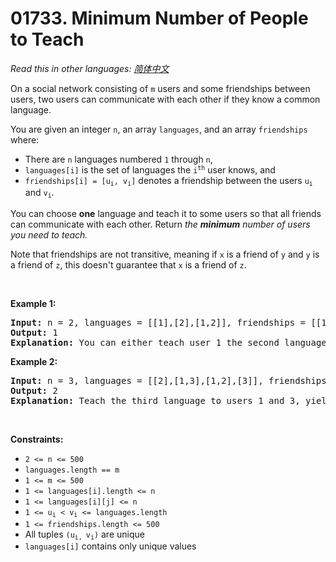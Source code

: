 # 01733. Minimum Number of People to Teach

  _Read this in other languages:_
    [_简体中文_](README.zh-CN.md)

<p>On a social network consisting of <code>m</code> users and some friendships between users, two users can communicate with each other if they know a common language.</p>

<p>You are given an integer <code>n</code>, an array <code>languages</code>, and an array <code>friendships</code> where:</p>

<ul>
	<li>There are <code>n</code> languages numbered <code>1</code> through <code>n</code>,</li>
	<li><code>languages[i]</code> is the set of languages the <code>i<sup>​​​​​​th</sup></code>​​​​ user knows, and</li>
	<li><code>friendships[i] = [u<sub>​​​​​​i</sub>​​​, v<sub>​​​​​​i</sub>]</code> denotes a friendship between the users <code>u<sup>​​​​​</sup><sub>​​​​​​i</sub></code>​​​​​ and <code>v<sub>i</sub></code>.</li>
</ul>

<p>You can choose <strong>one</strong> language and teach it to some users so that all friends can communicate with each other. Return <i data-stringify-type="italic">the</i> <i><strong>minimum</strong> </i><i data-stringify-type="italic">number of users you need to teach.</i></p>
Note that friendships are not transitive, meaning if <code>x</code> is a friend of <code>y</code> and <code>y</code> is a friend of <code>z</code>, this doesn&#39;t guarantee that <code>x</code> is a friend of <code>z</code>.
<p>&nbsp;</p>
<p><strong>Example 1:</strong></p>

<pre>
<strong>Input:</strong> n = 2, languages = [[1],[2],[1,2]], friendships = [[1,2],[1,3],[2,3]]
<strong>Output:</strong> 1
<strong>Explanation:</strong> You can either teach user 1 the second language or user 2 the first language.
</pre>

<p><strong>Example 2:</strong></p>

<pre>
<strong>Input:</strong> n = 3, languages = [[2],[1,3],[1,2],[3]], friendships = [[1,4],[1,2],[3,4],[2,3]]
<strong>Output:</strong> 2
<strong>Explanation:</strong> Teach the third language to users 1 and 3, yielding two users to teach.
</pre>

<p>&nbsp;</p>
<p><strong>Constraints:</strong></p>

<ul>
	<li><code>2 &lt;= n &lt;= 500</code></li>
	<li><code>languages.length == m</code></li>
	<li><code>1 &lt;= m &lt;= 500</code></li>
	<li><code>1 &lt;= languages[i].length &lt;= n</code></li>
	<li><code>1 &lt;= languages[i][j] &lt;= n</code></li>
	<li><code>1 &lt;= u<sub>​​​​​​i</sub> &lt; v<sub>​​​​​​i</sub> &lt;= languages.length</code></li>
	<li><code>1 &lt;= friendships.length &lt;= 500</code></li>
	<li>All tuples <code>(u<sub>​​​​​i, </sub>v<sub>​​​​​​i</sub>)</code> are unique</li>
	<li><code>languages[i]</code> contains only unique values</li>
</ul>
